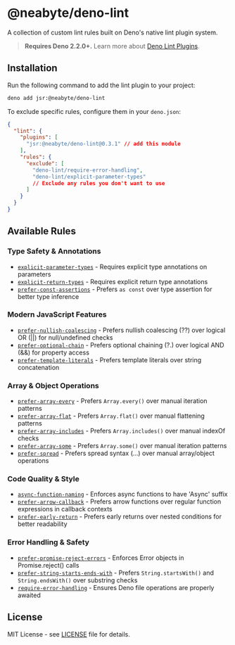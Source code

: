 # @neabyte/deno-lint

A collection of custom lint rules built on Deno's native lint plugin system.

> **Requires Deno 2.2.0+.** Learn more about [Deno Lint Plugins](https://docs.deno.com/runtime/reference/lint_plugins/).

## Installation

Run the following command to add the lint plugin to your project:

```bash
deno add jsr:@neabyte/deno-lint
```

To exclude specific rules, configure them in your `deno.json`:

```json
{
  "lint": {
    "plugins": [
      "jsr:@neabyte/deno-lint@0.3.1" // add this module
    ],
    "rules": {
      "exclude": [
        "deno-lint/require-error-handling",
        "deno-lint/explicit-parameter-types"
        // Exclude any rules you don't want to use
      ]
    }
  }
}
```

## Available Rules

### Type Safety & Annotations

- [`explicit-parameter-types`](./examples/explicit-parameter-types.md) - Requires explicit type annotations on parameters
- [`explicit-return-types`](./examples/explicit-return-types.md) - Requires explicit return type annotations
- [`prefer-const-assertions`](./examples/prefer-const-assertions.md) - Prefers `as const` over type assertion for better type inference

### Modern JavaScript Features

- [`prefer-nullish-coalescing`](./examples/prefer-nullish-coalescing.md) - Prefers nullish coalescing (??) over logical OR (||) for null/undefined checks
- [`prefer-optional-chain`](./examples/prefer-optional-chain.md) - Prefers optional chaining (?.) over logical AND (&&) for property access
- [`prefer-template-literals`](./examples/prefer-template-literals.md) - Prefers template literals over string concatenation

### Array & Object Operations

- [`prefer-array-every`](./examples/prefer-array-every.md) - Prefers `Array.every()` over manual iteration patterns
- [`prefer-array-flat`](./examples/prefer-array-flat.md) - Prefers `Array.flat()` over manual flattening patterns
- [`prefer-array-includes`](./examples/prefer-array-includes.md) - Prefers `Array.includes()` over manual indexOf checks
- [`prefer-array-some`](./examples/prefer-array-some.md) - Prefers `Array.some()` over manual iteration patterns
- [`prefer-spread`](./examples/prefer-spread.md) - Prefers spread syntax (...) over manual array/object operations

### Code Quality & Style

- [`async-function-naming`](./examples/async-function-naming.md) - Enforces async functions to have 'Async' suffix
- [`prefer-arrow-callback`](./examples/prefer-arrow-callback.md) - Prefers arrow functions over regular function expressions in callback contexts
- [`prefer-early-return`](./examples/prefer-early-return.md) - Prefers early returns over nested conditions for better readability

### Error Handling & Safety

- [`prefer-promise-reject-errors`](./examples/prefer-promise-reject-errors.md) - Enforces Error objects in Promise.reject() calls
- [`prefer-string-starts-ends-with`](./examples/prefer-string-starts-ends-with.md) - Prefers `String.startsWith()` and `String.endsWith()` over substring checks
- [`require-error-handling`](./examples/require-error-handling.md) - Ensures Deno file operations are properly awaited

## License

MIT License - see [LICENSE](LICENSE) file for details.
